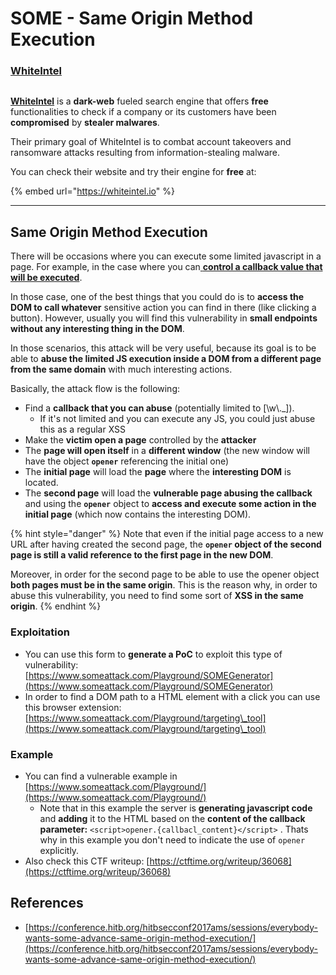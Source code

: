 # SOME - Same Origin Method Execution


### [WhiteIntel](https://whiteintel.io)

<figure><img src="../../.gitbook/assets/image (1227).png" alt=""><figcaption></figcaption></figure>

[**WhiteIntel**](https://whiteintel.io) is a **dark-web** fueled search engine that offers **free** functionalities to check if a company or its customers have been **compromised** by **stealer malwares**.

Their primary goal of WhiteIntel is to combat account takeovers and ransomware attacks resulting from information-stealing malware.

You can check their website and try their engine for **free** at:

{% embed url="https://whiteintel.io" %}

***

## Same Origin Method Execution

There will be occasions where you can execute some limited javascript in a page. For example, in the case where you can[ **control a callback value that will be executed**](./#javascript-function).

In those case, one of the best things that you could do is to **access the DOM to call whatever** sensitive action you can find in there (like clicking a button). However, usually you will find this vulnerability in **small endpoints without any interesting thing in the DOM**.

In those scenarios, this attack will be very useful, because its goal is to be able to **abuse the limited JS execution inside a DOM from a different page from the same domain** with much interesting actions.

Basically, the attack flow is the following:

* Find a **callback that you can abuse** (potentially limited to \[\w\\.\_]).
  * If it's not limited and you can execute any JS, you could just abuse this as a regular XSS
* Make the **victim open a page** controlled by the **attacker**
* The **page will open itself** in a **different window** (the new window will have the object **`opener`** referencing the initial one)
* The **initial page** will load the **page** where the **interesting DOM** is located.
* The **second page** will load the **vulnerable page abusing the callback** and using the **`opener`** object to **access and execute some action in the initial page** (which now contains the interesting DOM).

{% hint style="danger" %}
Note that even if the initial page access to a new URL after having created the second page, the **`opener` object of the second page is still a valid reference to the first page in the new DOM**.

Moreover, in order for the second page to be able to use the opener object **both pages must be in the same origin**. This is the reason why, in order to abuse this vulnerability, you need to find some sort of **XSS in the same origin**.
{% endhint %}

### Exploitation

* You can use this form to **generate a PoC** to exploit this type of vulnerability: [https://www.someattack.com/Playground/SOMEGenerator](https://www.someattack.com/Playground/SOMEGenerator)
* In order to find a DOM path to a HTML element with a click you can use this browser extension: [https://www.someattack.com/Playground/targeting\_tool](https://www.someattack.com/Playground/targeting\_tool)

### Example

* You can find a vulnerable example in [https://www.someattack.com/Playground/](https://www.someattack.com/Playground/)
  * Note that in this example the server is **generating javascript code** and **adding** it to the HTML based on the **content of the callback parameter:** `<script>opener.{callbacl_content}</script>` . Thats why in this example you don't need to indicate the use of `opener` explicitly.
* Also check this CTF writeup: [https://ctftime.org/writeup/36068](https://ctftime.org/writeup/36068)

## References

* [https://conference.hitb.org/hitbsecconf2017ams/sessions/everybody-wants-some-advance-same-origin-method-execution/](https://conference.hitb.org/hitbsecconf2017ams/sessions/everybody-wants-some-advance-same-origin-method-execution/)

